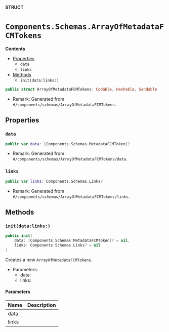 **STRUCT**

# `Components.Schemas.ArrayOfMetadataFCMTokens`

**Contents**

- [Properties](#properties)
  - `data`
  - `links`
- [Methods](#methods)
  - `init(data:links:)`

```swift
public struct ArrayOfMetadataFCMTokens: Codable, Hashable, Sendable
```

- Remark: Generated from `#/components/schemas/ArrayOfMetadataFCMTokens`.

## Properties
### `data`

```swift
public var data: [Components.Schemas.MetadataFCMToken]?
```

- Remark: Generated from `#/components/schemas/ArrayOfMetadataFCMTokens/data`.

### `links`

```swift
public var links: Components.Schemas.Links?
```

- Remark: Generated from `#/components/schemas/ArrayOfMetadataFCMTokens/links`.

## Methods
### `init(data:links:)`

```swift
public init(
    data: [Components.Schemas.MetadataFCMToken]? = nil,
    links: Components.Schemas.Links? = nil
)
```

Creates a new `ArrayOfMetadataFCMTokens`.

- Parameters:
  - data:
  - links:

#### Parameters

| Name | Description |
| ---- | ----------- |
| data |  |
| links |  |